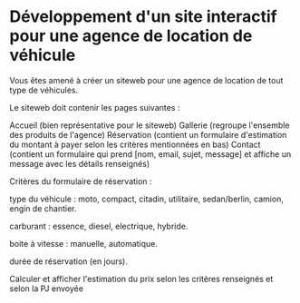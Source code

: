 # Développement d'un site interactif pour une agence de location de véhicule

Vous êtes amené à créer un siteweb pour une agence de location de tout type de véhicules.

Le siteweb doit contenir les pages suivantes :

Accueil (bien représentative pour le siteweb)
Gallerie (regroupe l'ensemble des produits de l'agence)
Réservation (contient un formulaire d'estimation du montant à payer selon les critères mentionnées en bas)
Contact (contient un formulaire qui prend [nom, email, sujet, message] et affiche un message avec les détails renseignés)
​

Critères du formulaire de réservation :

type du véhicule : moto, compact, citadin, utilitaire, sedan/berlin, camion, engin de chantier.

carburant : essence, diesel, electrique, hybride.

boite à vitesse : manuelle, automatique.

durée de réservation (en jours).

Calculer et afficher l'estimation du prix selon les critères renseignés et selon la PJ envoyée